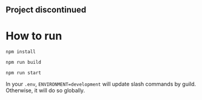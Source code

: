 ## Project discontinued

# How to run

`npm install`

`npm run build`

`npm run start`

In your `.env`, `ENVIRONMENT=development` will update slash commands by guild. Otherwise, it will do so globally.
